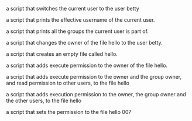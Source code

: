a script that switches the current user to the user betty

a script that prints the effective username of the current user.

a script that prints all the groups the current user is part of.

a script that changes the owner of the file hello to the user betty.

a script that creates an empty file called hello.

a script that adds execute permission to the owner of the file hello.

a script that adds execute permission to the owner and the group owner, and read permission to other users, to the file hello

a script that adds execution permission to the owner, the group owner and the other users, to the file hello

a script that sets the permission to the file hello 007
